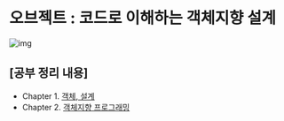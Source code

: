 # 오브젝트 : 코드로 이해하는 객체지향 설계

![img](https://wikibook.co.kr/images/cover/s/9791158391409.jpg)


## [공부 정리 내용]

* Chapter 1. [객체, 설계](./src/main/java/chapter01/README.md)
* Chapter 2. [객체지향 프로그래밍](./src/main/java/chapter02/README.md)



